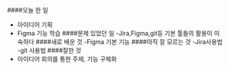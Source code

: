 ####오늘 한 일
- 아이디어 기획
- Figma 기능 학습
####문제 있었던 일
-Jira,Figma,git등 기본 툴들의 활용이 미숙하다
####새로 배운 것
-Figma 기본 기능
####아직 잘 모르는 것
-Jira사용법
-git 사용법
####잘한 것
- 아이디어 회의를 통한 주제, 기능 구체화

